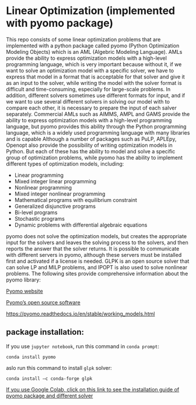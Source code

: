 # Linear Optimization (implemented with pyomo package)
This repo consists of some linear optimization problems that are implemented with a python package called pyomo (Python Optimization Modeling Objects) which is an AML (Algebric Modeling Language).
AMLs provide the ability to express optimization models with a high-level programming language, which is very important because without it, if we want to solve an optimization model with a specific solver, we have to express that model in a format that is acceptable for that solver and give it as an input to the solver, while writing the model with the solver format is difficult and time-consuming, especially for large-scale problems. In addition, different solvers sometimes use different formats for input, and if we want to use several different solvers in solving our model with to compare each other, it is necessary to prepare the input of each salver separately.
Commercial AMLs such as AIMMS, AMPL and GAMS provide the ability to express optimization models with a high-level programming language, but pyomo provides this ability through the Python programming language, which is a widely used programming language with many libraries and is capable
Although a number of packages such as PuLP, APLEpy, Openopt also provide the possibility of writing optimization models in Python. But each of these has the ability to model and solve a specific group of optimization problems, while pyomo has the ability to implement different types of optimization models, including:

* Linear programming
* Mixed integer linear programming
* Nonlinear programming
* Mixed integer nonlinear programming
* Mathematical programs with equilibrium constraint
* Generalized disjunctive programs
* Bi-level programs
* Stochastic programs
* Dynamic problems with differential algebraic equations

pyomo does not solve the optimization models, but creates the appropriate input for the solvers and leaves the solving process to the solvers, and then reports the answer that the solver returns. It is possible to communicate with different servers in pyomo, although these servers must be installed first and activated if a license is needed. GLPK is an open source solver that can solve LP and MILP problems, and IPOPT is also used to solve nonlinear problems.
The following sites provide comprehensive information about the pyomo library:

[Pyomo website](http://www.pyomo.org)

[Pyomo’s open source software](https://github.com/Pyomo/pyomo)

https://pyomo.readthedocs.io/en/stable/working_models.html

## package installation:
If you use `jupyter notebook`, run this command in `conda prompt`:
```
conda install pyomo 
```
aslo run this command to install `glpk` solver:
```
conda install –c conda-forge glpk
```
[If you use Google Colab, click on this link to see the installation guide of pyomo package and different solver](https://colab.research.google.com/github/jckantor/ND-Pyomo-Cookbook/blob/master/notebooks/01.02-Running-Pyomo-on-Google-Colab.ipynb#scrollTo=yTGBrqQO3vT2)
